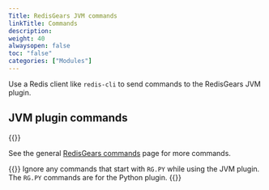 ```yaml
---
Title: RedisGears JVM commands 
linkTitle: Commands 
description:
weight: 40
alwaysopen: false
toc: "false"
categories: ["Modules"]
---
```


Use a Redis client like `redis-cli` to send commands to the RedisGears JVM plugin.

## JVM plugin commands

{{<table-children columnNames="Command,Description" columnSources="LinkTitle,Description" enableLinks="LinkTitle">}}

See the general [RedisGears commands](https://oss.redis.com/redisgears/commands.html) page for more commands.

{{<note>}}
Ignore any commands that start with `RG.PY` while using the JVM plugin. The `RG.PY` commands are for the Python plugin.
{{</note>}}
